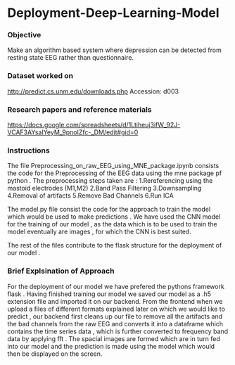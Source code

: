 # Deployment-Deep-Learning-Model


### Objective 
Make an algorithm based system where 
depression can be detected from resting state 
EEG rather than questionnaire.


### Dataset worked on
http://predict.cs.unm.edu/downloads.php 
Accession: d003

### Research papers and reference materials
https://docs.google.com/spreadsheets/d/1Ltiheuj3ifW_92J-VCAF3AYsaIYeyM_9pnoIZfc-_DM/edit#gid=0


### Instructions

The file Preprocessing_on_raw_EEG_using_MNE_package.ipynb consists the code for the Preprocessing of the EEG data using the mne package pf python .
The preprocessing steps taken are :
1.Rereferencing using the mastoid electrodes (M1,M2)
2.Band Pass Filtering
3.Downsampling
4.Removal of artifacts
5.Remove Bad Channels
6.Run ICA


The model.py file consist the code for the approach to train the model which would be used to make predictions .
We have used the CNN model for the training of our model , as the data which is to be used to train the model
eventually are images , for which the CNN is best suited.



The rest of the files contribute to the flask structure for the deployment of our model .

### Brief Explsination of Approach

For the deployment of our model we have prefered the
pythons framework flask . Having finished training our
model we saved our model as a .h5 extension file and imported it
on our backend.
From the frontend when we upload a files of different formats explained later 
on which we would like to predict , our backend
first cleans up our file to remove all the artifacts and the bad
channels from the raw EEG and converts it into a dataframe which
contains the time series data , which is further converted to
frequency band data by applying fft . The spacial images are
formed which are in turn fed into our model and the prediction
is made using the model which would then be displayed on the screen.







